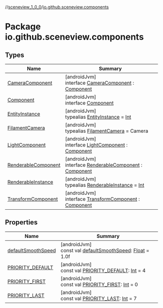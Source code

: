 //[sceneview_1_0_0](../../index.md)/[io.github.sceneview.components](index.md)

# Package io.github.sceneview.components

## Types

| Name | Summary |
|---|---|
| [CameraComponent](-camera-component/index.md) | [androidJvm]<br>interface [CameraComponent](-camera-component/index.md) : [Component](-component/index.md) |
| [Component](-component/index.md) | [androidJvm]<br>interface [Component](-component/index.md) |
| [EntityInstance](index.md#-275222848%2FClasslikes%2F-602047187) | [androidJvm]<br>typealias [EntityInstance](index.md#-275222848%2FClasslikes%2F-602047187) = [Int](https://kotlinlang.org/api/latest/jvm/stdlib/kotlin/-int/index.html) |
| [FilamentCamera](index.md#838134813%2FClasslikes%2F-602047187) | [androidJvm]<br>typealias [FilamentCamera](index.md#838134813%2FClasslikes%2F-602047187) = Camera |
| [LightComponent](-light-component/index.md) | [androidJvm]<br>interface [LightComponent](-light-component/index.md) : [Component](-component/index.md) |
| [RenderableComponent](-renderable-component/index.md) | [androidJvm]<br>interface [RenderableComponent](-renderable-component/index.md) : [Component](-component/index.md) |
| [RenderableInstance](index.md#1197621459%2FClasslikes%2F-602047187) | [androidJvm]<br>typealias [RenderableInstance](index.md#1197621459%2FClasslikes%2F-602047187) = [Int](https://kotlinlang.org/api/latest/jvm/stdlib/kotlin/-int/index.html) |
| [TransformComponent](-transform-component/index.md) | [androidJvm]<br>interface [TransformComponent](-transform-component/index.md) : [Component](-component/index.md) |

## Properties

| Name | Summary |
|---|---|
| [defaultSmoothSpeed](default-smooth-speed.md) | [androidJvm]<br>const val [defaultSmoothSpeed](default-smooth-speed.md): [Float](https://kotlinlang.org/api/latest/jvm/stdlib/kotlin/-float/index.html) = 1.0f |
| [PRIORITY_DEFAULT](-p-r-i-o-r-i-t-y_-d-e-f-a-u-l-t.md) | [androidJvm]<br>const val [PRIORITY_DEFAULT](-p-r-i-o-r-i-t-y_-d-e-f-a-u-l-t.md): [Int](https://kotlinlang.org/api/latest/jvm/stdlib/kotlin/-int/index.html) = 4 |
| [PRIORITY_FIRST](-p-r-i-o-r-i-t-y_-f-i-r-s-t.md) | [androidJvm]<br>const val [PRIORITY_FIRST](-p-r-i-o-r-i-t-y_-f-i-r-s-t.md): [Int](https://kotlinlang.org/api/latest/jvm/stdlib/kotlin/-int/index.html) = 0 |
| [PRIORITY_LAST](-p-r-i-o-r-i-t-y_-l-a-s-t.md) | [androidJvm]<br>const val [PRIORITY_LAST](-p-r-i-o-r-i-t-y_-l-a-s-t.md): [Int](https://kotlinlang.org/api/latest/jvm/stdlib/kotlin/-int/index.html) = 7 |
